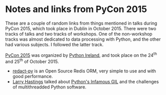 <!-- -
Title: Notes and links from PyCon 2015
Description: Notes and links from the Python Conference, October 2015, Dublin, Ireland
First Published: 2015-10-25
- -->

Notes and links from PyCon 2015
===============================

These are a couple of random links from things mentioned in talks during PyCon 
2015, which took place in Dublin in October 2015. There were two tracks of 
talks and two tracks of workshops. One of the non-workshop tracks was almost 
dedicated to data processing with Python, and the other had various subjects. 
I followed the latter track.

[PyCon 2015][pycon-2015] was organized by [Python Ireland][python-ireland], and 
took place on the 24<sup>th</sup> and 25<sup>th</sup> of October 2015.

*   [redact-py][redact-py] is an Open Source Redis ORM, very simple to use and 
    with good performance.
*   [Larry Hastings][larry-hastings] talked about 
    [Python's Infamous GIL][python-infamous-gil] and the challenges of 
    multithreadded Python software.

<!-- Links -->
[pycon-2015]: https://python.ie/pycon-2015/ "PyCon 2015"
[python-ireland]: https://python.ie/ "Python Ireland"
[redact-py]: https://github.com/df3n5/redact-py "Redact-Py Redis ORM"
[larry-hastings]: http://www.larryhastings.com/ "Larry Hastings"
[python-infamous-gil]: https://www.youtube.com/watch?v=4zeHStBowEk "Python's Infamous GIL"
